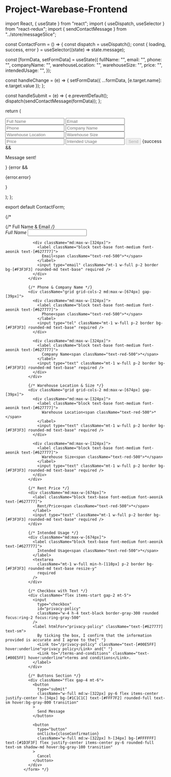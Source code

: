 # Project-Warebase-Frontend



<!-- USE THE NAMES HERE FOR THE CONTACT US AND EXPLORE FORMS SINCE THEY THE SAME -->


import React, { useState } from "react";
import { useDispatch, useSelector } from "react-redux";
import { sendContactMessage } from "../store/messageSlice";

const ContactForm = () => {
  const dispatch = useDispatch();
  const { loading, success, error } = useSelector((state) => state.message);

  const [formData, setFormData] = useState({
    fullName: "",
    email: "",
    phone: "",
    companyName: "",
    warehouseLocation: "",
    warehouseSize: "",
    price: "",
    intendedUsage: "",
  });

  const handleChange = (e) => {
    setFormData({ ...formData, [e.target.name]: e.target.value });
  };

  const handleSubmit = (e) => {
    e.preventDefault();
    dispatch(sendContactMessage(formData));
  };

  return (
    <form onSubmit={handleSubmit}>
      <input name="fullName" onChange={handleChange} placeholder="Full Name" required />
      <input name="email" type="email" onChange={handleChange} placeholder="Email" required />
      <input name="phone" onChange={handleChange} placeholder="Phone" />
      <input name="companyName" onChange={handleChange} placeholder="Company Name" />
      <input name="warehouseLocation" onChange={handleChange} placeholder="Warehouse Location" />
      <input name="warehouseSize" onChange={handleChange} placeholder="Warehouse Size" />
      <input name="price" onChange={handleChange} placeholder="Price" />
      <input name="intendedUsage" onChange={handleChange} placeholder="Intended Usage" />
      <button type="submit" disabled={loading}>Send</button>
      {success && <p>Message sent!</p>}
      {error && <p>{error.error}</p>}
    </form>
  );
};

export default ContactForm;


{/* 
            <form className="mt-4 space-y-2" onSubmit={handleSubmit}>
              {/* Full Name & Email */}
              <div className="grid grid-cols-2 md:max-w-[674px] gap-[39px]">
                <div className="md:max-w-[324px]">
                  <label className="block text-base font-medium font-aeonik text-[#627777]">
                    Full Name<span className="text-red-500">*</span>
                  </label>
                  <input type="text" className="mt-1 w-full p-2 border bg-[#F3F3F3] rounded-md text-base" required />
                </div>

                <div className="md:max-w-[324px]">
                  <label className="block text-base font-medium font-aeonik text-[#627777]">
                    Email<span className="text-red-500">*</span>
                  </label>
                  <input type="email" className="mt-1 w-full p-2 border bg-[#F3F3F3] rounded-md text-base" required />
                </div>
              </div>

              {/* Phone & Company Name */}
              <div className="grid grid-cols-2 md:max-w-[674px] gap-[39px]">
                <div className="md:max-w-[324px]">
                  <label className="block text-base font-medium font-aeonik text-[#627777]">
                    Phone<span className="text-red-500">*</span>
                  </label>
                  <input type="tel" className="mt-1 w-full p-2 border bg-[#F3F3F3] rounded-md text-base" required />
                </div>

                <div className="md:max-w-[324px]">
                  <label className="block text-base font-medium font-aeonik text-[#627777]">
                    Company Name<span className="text-red-500">*</span>
                  </label>
                  <input type="text" className="mt-1 w-full p-2 border bg-[#F3F3F3] rounded-md text-base" required />
                </div>
              </div>

              {/* Warehouse Location & Size */}
              <div className="grid grid-cols-2 md:max-w-[674px] gap-[39px]">
                <div className="md:max-w-[324px]">
                  <label className="block text-base font-medium font-aeonik text-[#627777]">
                    Warehouse Location<span className="text-red-500">*</span>
                  </label>
                  <input type="text" className="mt-1 w-full p-2 border bg-[#F3F3F3] rounded-md text-base" required />
                </div>

                <div className="md:max-w-[324px]">
                  <label className="block text-base font-medium font-aeonik text-[#627777]">
                    Warehouse Size<span className="text-red-500">*</span>
                  </label>
                  <input type="text" className="mt-1 w-full p-2 border bg-[#F3F3F3] rounded-md text-base" required />
                </div>
              </div>

              {/* Rent Price */}
              <div className="md:max-w-[674px]">
                <label className="block text-base font-medium font-aeonik text-[#627777]">
                  Rent/Price<span className="text-red-500">*</span>
                </label>
                <input type="text" className="mt-1 w-full p-2 border bg-[#F3F3F3] rounded-md text-base" required />
              </div>

              {/* Intended Usage */}
              <div className="md:max-w-[674px]">
                <label className="block text-base font-medium font-aeonik text-[#627777]">
                  Intended Usage<span className="text-red-500">*</span>
                </label>
                <textarea
                  className="mt-1 w-full min-h-[110px] p-2 border bg-[#F3F3F3] rounded-md text-base resize-y"
                  required
                />
              </div>

              {/* Checkbox with Text */}
              <div className="flex items-start gap-2 mt-5">
                <input 
                  type="checkbox" 
                  id="privacy-policy" 
                  className="w-4 h-4 text-black border-gray-300 rounded focus:ring-2 focus:ring-gray-500"
                />
                <label htmlFor="privacy-policy" className="text-[#627777] text-sm">
                  By ticking the box, I confirm that the information provided is accurate and I agree to the{" "}
                  <Link to="/privacy-policy" className="text-[#00E5FF] hover:underline">privacy policy</Link> and{" "}
                  <Link to="/terms-and-conditions" className="text-[#00E5FF] hover:underline">terms and conditions</Link>.
                </label>
              </div>

              {/* Buttons Section */}
              <div className="flex gap-4 mt-6">
                <button
                  type="submit"
                  className="w-full md:w-[322px] py-6 flex items-center justify-center h-[34px] bg-[#1C1C1C] text-[#FFF7F2] rounded-full text-sm hover:bg-gray-800 transition"
                >
                  Send Message
                </button>

                <button
                  type="button"
                  onClick={closeConfirmation}
                  className="w-full md:w-[322px] h-[34px] bg-[#FFFFFF] text-[#1D3F3F] flex justify-center items-center py-6 rounded-full text-sm shadow-md hover:bg-gray-100 transition"
                >
                  Cancel
                </button>
              </div>
            </form> */}
